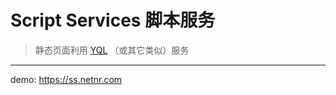 # Script Services 脚本服务

> 静态页面利用 [YQL](https://developer.yahoo.com/yql/) （或其它类似）服务

----------
demo: <https://ss.netnr.com>

